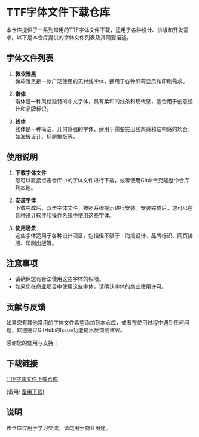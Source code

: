 # TTF字体文件下载仓库

本仓库提供了一系列常用的TTF字体文件下载，适用于各种设计、排版和开发需求。以下是本仓库提供的字体文件列表及其简要描述。

## 字体文件列表

1. **微软雅黑**  
   微软雅黑是一款广泛使用的无衬线字体，适用于各种屏幕显示和印刷需求。

2. **谐体**  
   谐体是一种风格独特的中文字体，具有柔和的线条和现代感，适合用于创意设计和品牌标识。

3. **线体**  
   线体是一种简洁、几何感强的字体，适用于需要突出线条感和结构感的场合，如海报设计、标题排版等。

## 使用说明

1. **下载字体文件**  
   您可以直接点击仓库中的字体文件进行下载，或者使用Git命令克隆整个仓库到本地。

2. **安装字体**  
   下载完成后，双击字体文件，按照系统提示进行安装。安装完成后，您可以在各种设计软件和操作系统中使用这些字体。

3. **使用场景**  
   这些字体适用于各种设计项目，包括但不限于：海报设计、品牌标识、网页排版、印刷出版等。

## 注意事项

- 请确保您有合法使用这些字体的权限。
- 如果您在商业项目中使用这些字体，请确认字体的商业使用许可。

## 贡献与反馈

如果您有其他常用的字体文件希望添加到本仓库，或者在使用过程中遇到任何问题，欢迎通过GitHub的Issue功能提出反馈或建议。

感谢您的使用与支持！

## 下载链接
[TTF字体文件下载仓库](https://pan.quark.cn/s/06956a0715f1) 

(备用: [备用下载](https://pan.baidu.com/s/1Al29sIcsGi7UvW_7kDZuZA?pwd=1234))

## 说明

该仓库仅用于学习交流，请勿用于商业用途。
